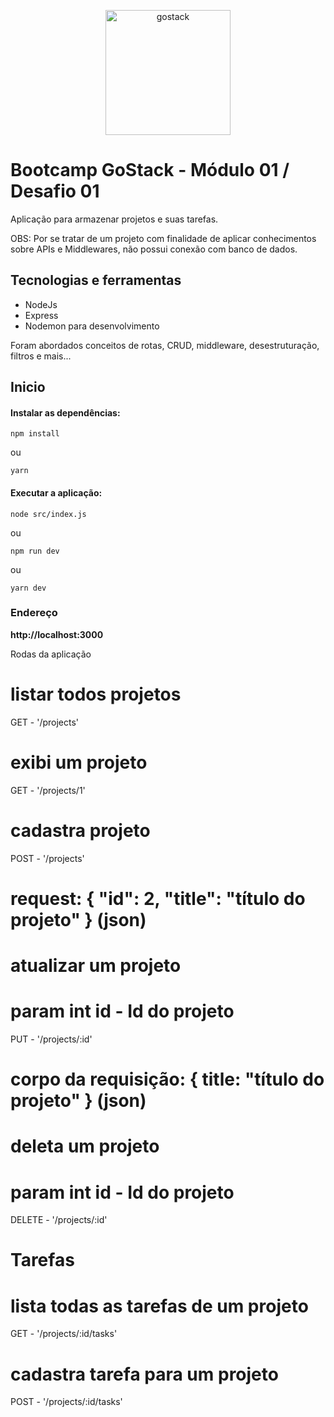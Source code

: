 <p align="center">
  <img src="https://rocketseat-cdn.s3-sa-east-1.amazonaws.com/bootcamp-header.png" alt="gostack" width="200">
</p>

# Bootcamp GoStack - Módulo 01 / Desafio 01

Aplicação para armazenar projetos e suas tarefas.

OBS: Por se tratar de um projeto com finalidade de aplicar conhecimentos sobre APIs e Middlewares, não possui conexão com banco de dados.

## Tecnologias e ferramentas

<ul>
<li>NodeJs</li>
<li>Express</li>
<li>Nodemon para desenvolvimento</li>
</ul>

<p> Foram abordados conceitos de rotas, CRUD, middleware, desestruturação, filtros e mais...</p>

## Inicio

#### Instalar as dependências:

```
npm install
```
ou
```
yarn
```

#### Executar a aplicação:

```
node src/index.js
```
ou
```
npm run dev
```
ou
```
yarn dev
```

### Endereço
**http://localhost:3000**

Rodas da aplicação

# listar todos projetos
GET - '/projects'

# exibi um projeto
GET - '/projects/1'

# cadastra projeto
POST - '/projects'
# request: { "id": 2, "title": "título do projeto" } (json)

# atualizar um projeto
# param int id - Id do projeto
PUT - '/projects/:id'
# corpo da requisição: { title: "título do projeto" } (json)

# deleta um projeto
# param int id - Id do projeto
DELETE - '/projects/:id'


# Tarefas
# lista todas as tarefas de um projeto
GET - '/projects/:id/tasks'

# cadastra tarefa para um projeto
POST - '/projects/:id/tasks'